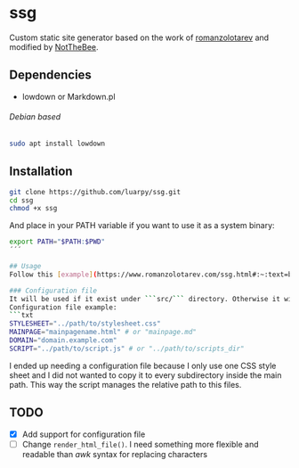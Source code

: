 # ssg
Custom static site generator based on the work of [romanzolotarev](https://www.romanzolotarev.com/ssg.html) and modified by [NotTheBee](https://www.youtube.com/watch?v=N_ttw2Dihn8).

## Dependencies
- lowdown or Markdown.pl

###### Debian based
```sh
sudo apt install lowdown
```
## Installation
```sh
git clone https://github.com/luarpy/ssg.git
cd ssg
chmod +x ssg
```
And place in your PATH variable if you want to use it as a system binary:
```sh
export PATH="$PATH:$PWD"
´´´

## Usage
Follow this [example](https://www.romanzolotarev.com/ssg.html#:~:text=bin/Markdown.pl%0A%24-,usage,-make%20sure%20ssg6)

### Configuration file
It will be used if it exist under ```src/``` directory. Otherwise it will use the default values.
Configuration file example:
```txt
STYLESHEET="../path/to/stylesheet.css"
MAINPAGE="mainpagename.html" # or "mainpage.md"
DOMAIN="domain.example.com"
SCRIPT="../path/to/script.js" # or "../path/to/scripts_dir"
```
I ended up needing a configuration file because I only use one CSS style sheet and I did not wanted to copy it to every subdirectory inside the main path. This way the script manages the relative path to this files.

## TODO
- [X] Add support for configuration file
- [ ] Change ```render_html_file()```. I need something more flexible and readable than _awk_ syntax for replacing characters
